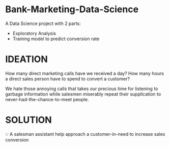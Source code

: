 # Bank-Marketing-Data-Science
A Data Science project with 2 parts:
- Exploratory Analysis
- Training model to predict conversion rate


# **IDEATION**

How many direct marketing calls have we received a day? How many hours a direct sales person have to spend to convert a customer? 

We hate those annoying calls that takes our precious time for listening to garbage information while salesmen miserably repeat their supplication to never-had-the-chance-to-meet people.


# **SOLUTION**
💡 A salesman assistant help approach a customer-in-need to increase sales conversion

</aside>
